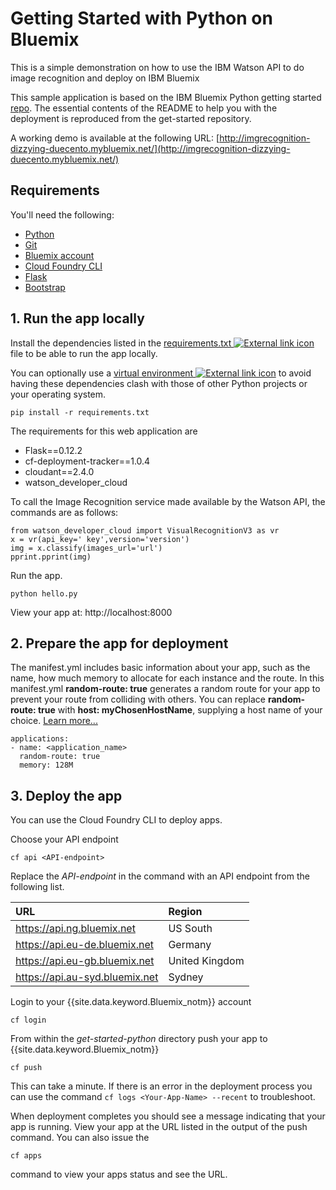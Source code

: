# Getting Started with Python on Bluemix

This is a simple demonstration on how to use the IBM Watson API to do image recognition and deploy on IBM Bluemix

This sample application is based on the IBM Bluemix Python getting started [repo](https://github.com/IBM-Bluemix/get-started-python). The essential contents of the README to help you with the deployment is reproduced from the get-started repository.

A working demo is available at the following URL: [http://imgrecognition-dizzying-duecento.mybluemix.net/](http://imgrecognition-dizzying-duecento.mybluemix.net/)

## Requirements

You'll need the following:
* [Python](https://www.python.org/download/releases/2.7/)
* [Git](https://git-scm.com/downloads)
* [Bluemix account](https://console.ng.bluemix.net/registration/)
* [Cloud Foundry CLI](https://github.com/cloudfoundry/cli#downloads)
* [Flask](http://flask.pocoo.org/)
* [Bootstrap](http://getbootstrap.com/getting-started#download)


## 1. Run the app locally

Install the dependencies listed in the [requirements.txt ![External link icon](../../icons/launch-glyph.svg "External link icon")](https://pip.readthedocs.io/en/stable/user_guide/#requirements-files) file to be able to run the app locally.

You can optionally use a [virtual environment ![External link icon](../../icons/launch-glyph.svg "External link icon")](https://packaging.python.org/installing/#creating-and-using-virtual-environments) to avoid having these dependencies clash with those of other Python projects or your operating system.

  ```
pip install -r requirements.txt
  ```

The requirements for this web application are 

* Flask==0.12.2
* cf-deployment-tracker==1.0.4
* cloudant==2.4.0
* watson_developer_cloud

To call the Image Recognition service made available by the Watson API, the commands are as follows:
 ```
from watson_developer_cloud import VisualRecognitionV3 as vr
x = vr(api_key=' key',version='version')
img = x.classify(images_url='url')
pprint.pprint(img)
 ```

Run the app.
  ```
python hello.py
  ```

View your app at: http://localhost:8000

## 2. Prepare the app for deployment

The manifest.yml includes basic information about your app, such as the name, how much memory to allocate for each instance and the route. In this manifest.yml **random-route: true** generates a random route for your app to prevent your route from colliding with others.  You can replace **random-route: true** with **host: myChosenHostName**, supplying a host name of your choice. [Learn more...](https://console.bluemix.net/docs/manageapps/depapps.html#appmanifest)
 ```
 applications:
 - name: <application_name>
   random-route: true
   memory: 128M
 ```

## 3. Deploy the app

You can use the Cloud Foundry CLI to deploy apps.

Choose your API endpoint
   ```
cf api <API-endpoint>
   ```

Replace the *API-endpoint* in the command with an API endpoint from the following list.

|URL                             |Region          |
|:-------------------------------|:---------------|
| https://api.ng.bluemix.net     | US South       |
| https://api.eu-de.bluemix.net  | Germany        |
| https://api.eu-gb.bluemix.net  | United Kingdom |
| https://api.au-syd.bluemix.net | Sydney         |

Login to your {{site.data.keyword.Bluemix_notm}} account

  ```
cf login
  ```

From within the *get-started-python* directory push your app to {{site.data.keyword.Bluemix_notm}}
  ```
cf push
  ```

This can take a minute. If there is an error in the deployment process you can use the command `cf logs <Your-App-Name> --recent` to troubleshoot.

When deployment completes you should see a message indicating that your app is running.  View your app at the URL listed in the output of the push command.  You can also issue the
  ```
cf apps
  ```
  command to view your apps status and see the URL.
